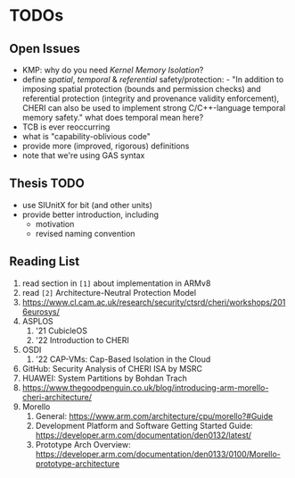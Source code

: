 # TODOs

## Open Issues

- KMP: why do you need _Kernel Memory Isolation_?
- define _spatial_, _temporal_ & _referential_ safety/protection: - "In addition to imposing spatial protection (bounds and permission checks) and referential protection (integrity and provenance validity enforcement), CHERI can also be used to implement strong C/C++-language temporal memory safety." what does temporal mean here?
- TCB is ever reoccurring
- what is "capability-oblivious code"
- provide more (improved, rigorous) definitions
- note that we're using GAS syntax

## Thesis TODO

- use SIUnitX for bit (and other units)
- provide better introduction, including
    - motivation
    - revised naming convention

## Reading List

1. read section in `[1]` about implementation in ARMv8
2. read `[2]` Architecture-Neutral Protection Model
3. <https://www.cl.cam.ac.uk/research/security/ctsrd/cheri/workshops/2016eurosys/>
4. ASPLOS
    1. '21 CubicleOS
    2. '22 Introduction to CHERI
5. OSDI
    1. '22 CAP-VMs: Cap-Based Isolation in the Cloud
6. GitHub: Security Analysis of CHERI ISA by MSRC
7. HUAWEI: System Partitions by Bohdan Trach
8. <https://www.thegoodpenguin.co.uk/blog/introducing-arm-morello-cheri-architecture/>
9. Morello
    1. General: <https://www.arm.com/architecture/cpu/morello?#Guide>
    2. Development Platform and Software Getting Started Guide: <https://developer.arm.com/documentation/den0132/latest/>
    3. Prototype  Arch Overview: <https://developer.arm.com/documentation/den0133/0100/Morello-prototype-architecture>
